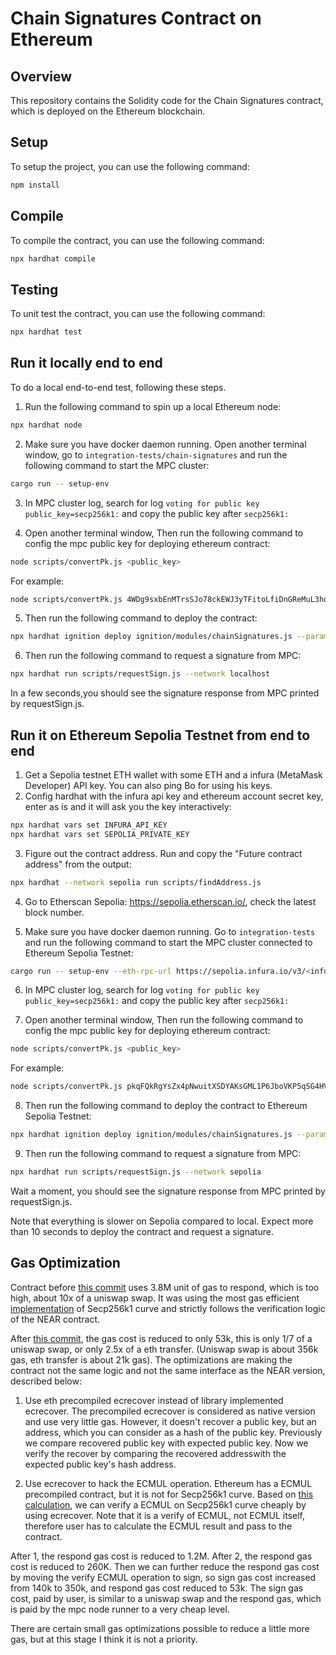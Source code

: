 # Chain Signatures Contract on Ethereum

## Overview

This repository contains the Solidity code for the Chain Signatures contract, which is deployed on the Ethereum blockchain.

## Setup

To setup the project, you can use the following command:

```bash
npm install
```

## Compile

To compile the contract, you can use the following command:

```bash
npx hardhat compile
```

## Testing

To unit test the contract, you can use the following command:

```bash
npx hardhat test
```

## Run it locally end to end

To do a local end-to-end test, following these steps.

1. Run the following command to spin up a local Ethereum node:
```bash
npx hardhat node
```

2. Make sure you have docker daemon running. Open another terminal window, go to `integration-tests/chain-signatures` and run the following command to start the MPC cluster:
```bash
cargo run -- setup-env
```

3. In MPC cluster log, search for log `voting for public key public_key=secp256k1:` and copy the public key after `secp256k1:`

4. Open another terminal window, Then run the following command to config the mpc public key for deploying ethereum contract:
```bash
node scripts/convertPk.js <public_key>
```
For example:
```bash
node scripts/convertPk.js 4WDg9sxbEnMTrsSJo78ckEWJ3yTFitoLfiDnGReMuL3hoSwuSQyFp8nFq9uvdtWQh6cp2ZEDcvuHNKvyezyKVpP7
```

5. Then run the following command to deploy the contract:
```bash
npx hardhat ignition deploy ignition/modules/chainSignatures.js --parameters ignition/params.json --network localhost
```

6. Then run the following command to request a signature from MPC:
```bash
npx hardhat run scripts/requestSign.js --network localhost
```

In a few seconds,you should see the signature response from MPC printed by requestSign.js.

## Run it on Ethereum Sepolia Testnet from end to end
1. Get a Sepolia testnet ETH wallet with some ETH and a infura (MetaMask Developer) API key. You can also ping Bo for using his keys.
2. Config hardhat with the infura api key and ethereum account secret key, enter as is and it will ask you the key interactively:
```bash
npx hardhat vars set INFURA_API_KEY
npx hardhat vars set SEPOLIA_PRIVATE_KEY
```
3. Figure out the contract address. Run and copy the "Future contract address" from the output:
```bash
npx hardhat --network sepolia run scripts/findAddress.js
```

4. Go to Etherscan Sepolia: https://sepolia.etherscan.io/, check the latest block number.

5. Make sure you have docker daemon running. Go to `integration-tests` and run the following command to start the MPC cluster connected to Ethereum Sepolia Testnet:
```bash
cargo run -- setup-env --eth-rpc-url https://sepolia.infura.io/v3/<infura-api-key> --eth-account-sk <eth-account-secret-key-without-0x-prefix> --eth-contract-address <future-contract-address> --eth-start-block-height <latest-block-number>
```

6. In MPC cluster log, search for log `voting for public key public_key=secp256k1:` and copy the public key after `secp256k1:`

7. Open another terminal window, Then run the following command to config the mpc public key for deploying ethereum contract:
```bash
node scripts/convertPk.js <public_key>
```
For example:
```bash
node scripts/convertPk.js pkqFQkRgYsZx4pNwuitXSDYAKsGML1P6JboVKP5qSG4HVatFHUqA8Fzcan49uxBZFyNwCHvr1tJo5KNJMcuWCQ6
```

8. Then run the following command to deploy the contract to Ethereum Sepolia Testnet:
```bash
npx hardhat ignition deploy ignition/modules/chainSignatures.js --parameters ignition/params.json --network sepolia
```

9. Then run the following command to request a signature from MPC:
```bash
npx hardhat run scripts/requestSign.js --network sepolia
```

Wait a moment, you should see the signature response from MPC printed by requestSign.js.

Note that everything is slower on Sepolia compared to local. Expect more than 10 seconds to deploy the contract and request a signature.

## Gas Optimization

Contract before [this commit](https://github.com/sig-net/mpc/pull/58/commits/b4fab2a22195efef8c86dd7e620a130b76d6708c) uses 3.8M unit of gas to respond, which is too high, about 10x of a uniswap swap. It was using the most gas efficient [implementation](https://github.com/witnet/elliptic-curve-solidity) of Secp256k1 curve and strictly follows the verification logic of the NEAR contract.

After [this commit](https://github.com/sig-net/mpc/pull/58/commits/f2308fe3c7352aa0fb6cec6eb868895e6c5bd4ed), the gas cost is reduced to only 53k, this is only 1/7 of a uniswap swap, or only 2.5x of a eth transfer. (Uniswap swap is about 356k gas, eth transfer is about 21k gas). The optimizations are making the contract not the same logic and not the same interface as the NEAR version, described below:

1. Use eth precompiled ecrecover instead of library implemented ecrecover. The precompiled ecrecover is considered as native version and use very little gas. However, it doesn't recover a public key, but an address, which you can consider as a hash of the public key. Previously we compare recovered public key with expected public key. Now we verify the recover by comparing the recovered addresswith the expected public key's hash address.

2. Use ecrecover to hack the ECMUL operation. Ethereum has a ECMUL precompiled contract, but it is not for Secp256k1 curve. Based on [this calculation](https://ethresear.ch/t/you-can-kinda-abuse-ecrecover-to-do-ecmul-in-secp256k1-today/2384), we can verify a ECMUL on Secp256k1 curve cheaply by using ecrecover. Note that it is a verify of ECMUL, not ECMUL itself, therefore user has to calculate the ECMUL result and pass to the contract.

After 1, the respond gas cost is reduced to 1.2M. After 2, the respond gas cost is reduced to 260K. Then we can further reduce the respond gas cost by moving the verify ECMUL operation to sign, so sign gas cost increased from 140k to 350k, and respond gas cost reduced to 53k. The sign gas cost, paid by user, is similar to a uniswap swap and the respond gas, which is paid by the mpc node runner to a very cheap level.

There are certain small gas optimizations possible to reduce a little more gas, but at this stage I think it is not a priority.
